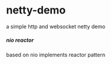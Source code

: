# netty-demo
a simple http and websocket netty demo
##### nio reactor
based on nio implements reactor pattern
